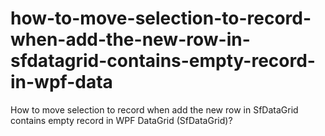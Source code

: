 # how-to-move-selection-to-record-when-add-the-new-row-in-sfdatagrid-contains-empty-record-in-wpf-data
How to move selection to record when add the new row in SfDataGrid contains empty record in WPF DataGrid (SfDataGrid)?
